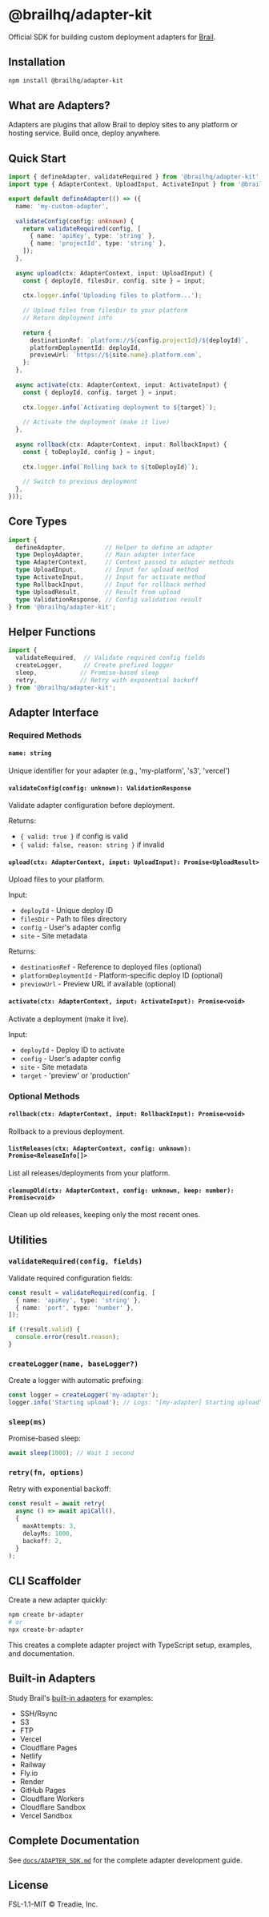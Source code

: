 # @brailhq/adapter-kit

Official SDK for building custom deployment adapters for [Brail](https://github.com/kagehq/brail).

## Installation

```bash
npm install @brailhq/adapter-kit
```

## What are Adapters?

Adapters are plugins that allow Brail to deploy sites to any platform or hosting service. Build once, deploy anywhere.

## Quick Start

```typescript
import { defineAdapter, validateRequired } from '@brailhq/adapter-kit';
import type { AdapterContext, UploadInput, ActivateInput } from '@brailhq/adapter-kit';

export default defineAdapter(() => ({
  name: 'my-custom-adapter',
  
  validateConfig(config: unknown) {
    return validateRequired(config, [
      { name: 'apiKey', type: 'string' },
      { name: 'projectId', type: 'string' },
    ]);
  },
  
  async upload(ctx: AdapterContext, input: UploadInput) {
    const { deployId, filesDir, config, site } = input;
    
    ctx.logger.info('Uploading files to platform...');
    
    // Upload files from filesDir to your platform
    // Return deployment info
    
    return {
      destinationRef: `platform://${config.projectId}/${deployId}`,
      platformDeploymentId: deployId,
      previewUrl: `https://${site.name}.platform.com`,
    };
  },
  
  async activate(ctx: AdapterContext, input: ActivateInput) {
    const { deployId, config, target } = input;
    
    ctx.logger.info(`Activating deployment to ${target}`);
    
    // Activate the deployment (make it live)
  },
  
  async rollback(ctx: AdapterContext, input: RollbackInput) {
    const { toDeployId, config } = input;
    
    ctx.logger.info(`Rolling back to ${toDeployId}`);
    
    // Switch to previous deployment
  },
}));
```

## Core Types

```typescript
import {
  defineAdapter,           // Helper to define an adapter
  type DeployAdapter,      // Main adapter interface
  type AdapterContext,     // Context passed to adapter methods
  type UploadInput,        // Input for upload method
  type ActivateInput,      // Input for activate method
  type RollbackInput,      // Input for rollback method
  type UploadResult,       // Result from upload
  type ValidationResponse, // Config validation result
} from '@brailhq/adapter-kit';
```

## Helper Functions

```typescript
import { 
  validateRequired,  // Validate required config fields
  createLogger,      // Create prefixed logger
  sleep,            // Promise-based sleep
  retry,            // Retry with exponential backoff
} from '@brailhq/adapter-kit';
```

## Adapter Interface

### Required Methods

#### `name: string`
Unique identifier for your adapter (e.g., 'my-platform', 's3', 'vercel')

#### `validateConfig(config: unknown): ValidationResponse`
Validate adapter configuration before deployment.

Returns:
- `{ valid: true }` if config is valid
- `{ valid: false, reason: string }` if invalid

#### `upload(ctx: AdapterContext, input: UploadInput): Promise<UploadResult>`
Upload files to your platform.

Input:
- `deployId` - Unique deploy ID
- `filesDir` - Path to files directory
- `config` - User's adapter config
- `site` - Site metadata

Returns:
- `destinationRef` - Reference to deployed files (optional)
- `platformDeploymentId` - Platform-specific deploy ID (optional)
- `previewUrl` - Preview URL if available (optional)

#### `activate(ctx: AdapterContext, input: ActivateInput): Promise<void>`
Activate a deployment (make it live).

Input:
- `deployId` - Deploy ID to activate
- `config` - User's adapter config
- `site` - Site metadata
- `target` - 'preview' or 'production'

### Optional Methods

#### `rollback(ctx: AdapterContext, input: RollbackInput): Promise<void>`
Rollback to a previous deployment.

#### `listReleases(ctx: AdapterContext, config: unknown): Promise<ReleaseInfo[]>`
List all releases/deployments from your platform.

#### `cleanupOld(ctx: AdapterContext, config: unknown, keep: number): Promise<void>`
Clean up old releases, keeping only the most recent ones.

## Utilities

### `validateRequired(config, fields)`

Validate required configuration fields:

```typescript
const result = validateRequired(config, [
  { name: 'apiKey', type: 'string' },
  { name: 'port', type: 'number' },
]);

if (!result.valid) {
  console.error(result.reason);
}
```

### `createLogger(name, baseLogger?)`

Create a logger with automatic prefixing:

```typescript
const logger = createLogger('my-adapter');
logger.info('Starting upload'); // Logs: "[my-adapter] Starting upload"
```

### `sleep(ms)`

Promise-based sleep:

```typescript
await sleep(1000); // Wait 1 second
```

### `retry(fn, options)`

Retry with exponential backoff:

```typescript
const result = await retry(
  async () => await apiCall(),
  {
    maxAttempts: 3,
    delayMs: 1000,
    backoff: 2,
  }
);
```

## CLI Scaffolder

Create a new adapter quickly:

```bash
npm create br-adapter
# or
npx create-br-adapter
```

This creates a complete adapter project with TypeScript setup, examples, and documentation.

## Built-in Adapters

Study Brail's [built-in adapters](https://github.com/kagehq/brail/tree/main/packages/adapters/src) for examples:
- SSH/Rsync
- S3
- FTP
- Vercel
- Cloudflare Pages
- Netlify
- Railway
- Fly.io
- Render
- GitHub Pages
- Cloudflare Workers
- Cloudflare Sandbox
- Vercel Sandbox

## Complete Documentation

See [`docs/ADAPTER_SDK.md`](../../docs/ADAPTER_SDK.md) for the complete adapter development guide.

## License

FSL-1.1-MIT © Treadie, Inc.
